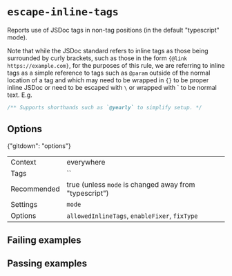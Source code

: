 # `escape-inline-tags`

Reports use of JSDoc tags in non-tag positions (in the default "typescript" mode).

Note that while the JSDoc standard refers to inline tags as those being surrounded
by curly brackets, such as those in the form `{@link https://example.com}`, for the
purposes of this rule, we are referring to inline tags as a simple reference to
tags such as `@param` outside of the normal location of a tag and which may need to
be wrapped in `{}` to be proper inline JSDoc or need to be escaped with `\` or
wrapped with ` to be normal text. E.g.

```js
/** Supports shorthands such as `@yearly` to simplify setup. */
```

## Options

{"gitdown": "options"}

|||
|---|---|
|Context|everywhere|
|Tags|``|
|Recommended|true (unless `mode` is changed away from "typescript")|
|Settings|`mode`|
|Options|`allowedInlineTags`, `enableFixer`, `fixType`|

## Failing examples

<!-- assertions-failing escapeInlineTags -->

## Passing examples

<!-- assertions-passing escapeInlineTags -->

